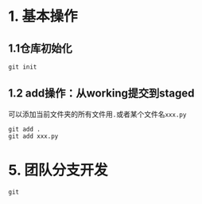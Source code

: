 # 1. 基本操作
## 1.1仓库初始化
```
git init
```
## 1.2 add操作：从working提交到staged
可以添加当前文件夹的所有文件用`.`或者某个文件名`xxx.py`
```
git add .
git add xxx.py
```

# 5. 团队分支开发
```
git 
```